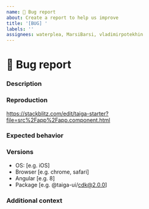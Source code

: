 ```yaml
---
name: 🐞 Bug report
about: Create a report to help us improve
title: '[BUG] '
labels: ''
assignees: waterplea, MarsiBarsi, vladimirpotekhin
---
```


# 🐞 Bug report

### Description

<!-- A clear and concise description of what the bug is -->

### Reproduction

<!-- Steps to reproduce or, preferably, a demo on StackBlitz or similar service -->
<!-- You can use our StackBlitz starter: -->

https://stackblitz.com/edit/taiga-starter?file=src%2Fapp%2Fapp.component.html

### Expected behavior

<!-- A clear and concise description of what you expected to happen -->

### Versions

-   OS: [e.g. iOS]
-   Browser [e.g. chrome, safari]
-   Angular [e.g. 8]
-   Package [e.g. @taiga-ui/cdk@2.0.0]

### Additional context

<!-- Add any other context about the problem here -->
